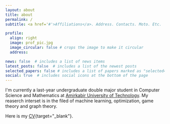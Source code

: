 ```yaml
---
layout: about
title: about
permalink: /
subtitle: <a href='#'>Affiliations</a>. Address. Contacts. Moto. Etc.

profile:
  align: right
  image: prof_pic.jpg
  image_circular: false # crops the image to make it circular
  address:  

news: false  # includes a list of news items
latest_posts: false  # includes a list of the newest posts
selected_papers: false # includes a list of papers marked as "selected={true}"
social: true  # includes social icons at the bottom of the page
---
```


I'm currently a last-year undergraduate double major student in Computer Science and Mathematics at [Amirkabir University of Technology](https://aut.ac.ir/en).
My reaserch interset is in the filed of machine learning, optimization, game theory and graph theory.


Here is my [CV](https://neginrahimiyazdi.github.io/assets/pdf/CV-Negin%20Rahimi.pdf){target="_blank"}.
